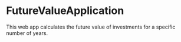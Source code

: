 # FutureValueApplication
This web app calculates the future value of investments for a specific number of years. 
